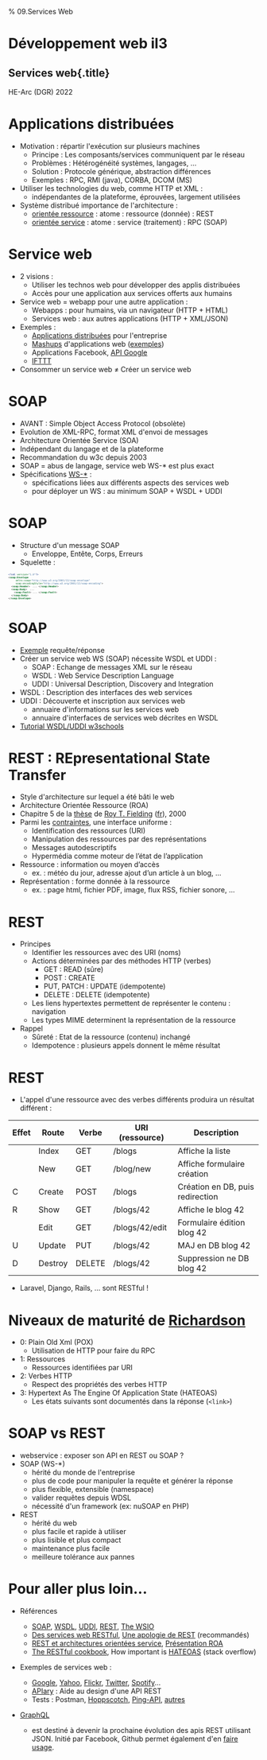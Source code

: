 % 09.Services Web

# Développement web il3

## Services web{.title}

<footer>HE-Arc (DGR) 2022</footer>

# Applications distribuées

* Motivation : répartir l'exécution sur plusieurs machines
	* Principe : Les composants/services communiquent par le réseau
	* Problèmes : Hétérogénéité systèmes, langages, ...
	* Solution : Protocole générique, abstraction différences
	* Exemples : RPC, RMI (java), CORBA, DCOM (MS)
* Utiliser les technologies du web, comme HTTP et XML :
    * indépendantes de la plateforme, éprouvées, largement utilisées
* Système distribué importance de l'architecture :
    * [orientée ressource][1] : atome : ressource (donnée) : REST
    * [orientée service][2] : atome : service (traitement) : RPC (SOAP)

# Service web

* 2 visions :
	* Utiliser les technos web pour développer des applis distribuées
	* Accès pour une application aux services offerts aux humains
* Service web = webapp pour une autre application :
	* Webapps : pour humains, via un navigateur (HTTP + HTML)
	* Services web : aux autres applications (HTTP + XML/JSON)
* Exemples :
	* [Applications distribuées][3] pour l'entreprise
	* [Mashups][4] d'applications web ([exemples][5])
	* Applications Facebook, [API Google][6]
	* [IFTTT][7]
* Consommer un service web ≠ Créer un service web

# SOAP

* AVANT : Simple Object Access Protocol (obsolète)
* Evolution de XML-RPC, format XML d'envoi de messages
* Architecture Orientée Service (SOA)
* Indépendant du langage et de la plateforme
* Recommandation du w3c depuis 2003
* SOAP = abus de langage, service web WS-* est plus exact
* Spécifications [WS-*][9] :
	* spécifications liées aux différents aspects des services web
	* pour déployer un WS : au minimum SOAP + WSDL + UDDI

# SOAP

* Structure d'un message SOAP
	* Enveloppe, Entête, Corps, Erreurs
* Squelette :

```xml
<?xml version="1.0"?>
<soap:Envelope
	 xmlns:soap="http://www.w3.org/2001/12/soap-envelope"
	 soap:encodingStyle="http://www.w3.org/2001/12/soap-encoding">
  <soap:Header>  ... </soap:Header>
  <soap:Body>  ... 
	<soap:Fault> ... </soap:Fault>
  </soap:Body>
</soap:Envelope>
```

# SOAP

* [Exemple][10] requête/réponse
* Créer un service web WS (SOAP) nécessite WSDL et UDDI :
	* SOAP : Echange de messages XML sur le réseau
	* WSDL : Web Service Description Language
	* UDDI : Universal Description, Discovery and Integration
* WSDL : Description des interfaces des web services
* UDDI : Découverte et inscription aux services web
	* annuaire d'informations sur les services web
	* annuaire d'interfaces de services web décrites en WSDL
* [Tutorial WSDL/UDDI w3schools][12]

# REST : REpresentational State Transfer

* Style d'architecture sur lequel a été bâti le web
* Architecture Orientée Ressource (ROA)
* Chapitre 5 de la [thèse][13] de [Roy T. Fielding][14] ([fr][15]), 2000
* Parmi les [contraintes][16], une interface uniforme :
	* Identification des ressources (URI)
	* Manipulation des ressources par des représentations
	* Messages autodescriptifs
	* Hypermédia comme moteur de l’état de l’application
* Ressource : information ou moyen d’accès
	* ex. : météo du jour, adresse ajout d’un article à un blog, ...
* Représentation : forme donnée à la ressource
	* ex. : page html, fichier PDF, image, flux RSS, fichier sonore, ...

# REST

* Principes
	* Identifier les ressources avec des URI (noms)
	* Actions déterminées par des méthodes HTTP (verbes)
		* GET : READ (sûre)
		* POST : CREATE
		* PUT, PATCH : UPDATE (idempotente)
		* DELETE : DELETE (idempotente)
	* Les liens hypertextes permettent de représenter le contenu : navigation
	* Les types MIME determinent la représentation de la ressource
* Rappel	
	* Sûreté : Etat de la ressource (contenu) inchangé
	* Idempotence : plusieurs appels donnent le même résultat

# REST
* L'appel d'une ressource avec des verbes différents produira un résultat différent :

| Effet | Route   | Verbe  |URI (ressource) | Description                      |
|-------|---------|--------|----------------|----------------------------------|
|       | Index   | GET    | /blogs         | Affiche la liste                 |
|       | New     | GET    | /blog/new      | Affiche formulaire création      |
| C     | Create  | POST   | /blogs         | Création en DB, puis redirection |
| R     | Show    | GET    | /blogs/42      | Affiche le blog 42               |
|       | Edit    | GET    | /blogs/42/edit | Formulaire édition blog 42       |
| U     | Update  | PUT    | /blogs/42      | MAJ en DB blog 42                |
| D     | Destroy | DELETE | /blogs/42      | Suppression ne DB blog 42        |

* Laravel, Django, Rails, ... sont RESTful !

# Niveaux de maturité de [Richardson][18]

* 0: Plain Old Xml (POX)
	* Utilisation de HTTP pour faire du RPC
* 1: Ressources
	* Ressources identifiées par URI
* 2: Verbes HTTP
	* Respect des propriétés des verbes HTTP
* 3: Hypertext As The Engine Of Application State (HATEOAS)
	* Les états suivants sont documentés dans la réponse (`<link>`)

# SOAP vs REST

* webservice : exposer son API en REST ou SOAP ?
* SOAP (WS-*)
	* hérité du monde de l'entreprise
	* plus de code pour manipuler la requête et générer la réponse
	* plus flexible, extensible (namespace)
	* valider requêtes depuis WDSL
	* nécessité d'un framework (ex: nuSOAP en PHP)
* REST
	* hérité du web
	* plus facile et rapide à utiliser
	* plus lisible et plus compact
	* maintenance plus facile
	* meilleure tolérance aux pannes

# Pour aller plus loin...

* Références
	* [SOAP][19], [WSDL][20], [UDDI][21], [REST][24], [The WSIO][23]
	* [Des services web RESTful][25], [Une apologie de REST][26] (recommandés)
	* [REST et architectures orientées service][27], [Présentation ROA][28]
	* [The RESTful cookbook][29], How important is [HATEOAS][31] (stack overflow)
* Exemples de services web :
	* [Google][32], [Yahoo][33], [Flickr][34], [Twitter][35], [Spotify][41]...
	* [APIary][37] : Aide au design d'une API REST
	* Tests : Postman, [Hoppscotch][38], [Ping-API][39], [autres][40]

* [GraphQL](http://graphql.org/) 
	* est destiné à devenir la prochaine évolution des apis REST utilisant JSON. Initié par Facebook, Github permet également d'en [faire usage](https://developer.github.com/v4/).

<!-- Bibliographie -->
[1]:https://en.wikipedia.org/wiki/Resource-oriented_architecture
[2]:https://fr.wikipedia.org/wiki/Architecture_orient%C3%A9e_services
[3]:https://upload.wikimedia.org/wikipedia/commons/3/3f/Concept_WS.jpg
[4]:https://en.wikipedia.org/wiki/Mashup_(web_application_hybrid)
[5]:https://science.howstuffworks.com/innovation/repurposed-inventions/5-web-mashups.htm
[6]:https://developers.google.com/apis-explorer/
[7]:https://ifttt.com/
[8]:https://www.netvibes.com/fr/explorer/dashboard-of-things
[9]:https://en.wikipedia.org/wiki/List_of_web_service_specifications
[10]:https://www.w3schools.com/xml/xml_soap.asp

[12]:https://www.w3schools.com/xml/xml_wsdl.asp
[13]:https://www.ics.uci.edu/~fielding/pubs/dissertation/top.htm
[14]:https://fr.wikipedia.org/wiki/Roy_Fielding
[15]:https://opikanoba.org/tr/fielding/rest/
[16]:https://fr.wikipedia.org/wiki/Representational_state_transfer
[17]:https://laravel.com/docs/master/controllers#resource-controllers
[18]:https://martinfowler.com/articles/richardsonMaturityModel.html
[19]:https://www.w3.org/TR/soap/
[20]:https://www.w3.org/2002/ws/desc/
[21]:https://uddi.xml.org/
[23]:https://www.oasis-ws-i.org/
[24]:https://www.ics.uci.edu/~fielding/pubs/dissertation/top.htm
[25]:https://larlet.fr/david/biologeek/archives/20070629-architecture-orientee-ressource-pour-faire-des-services-web-restful/
[26]:https://web.archive.org/web/20160310205502/http://home.ccil.org/~cowan/restws.pdf
[27]:https://www.figer.com/Publications/SOA.htm
[28]:https://fr.slideshare.net/samijaber/symposium-dng-2008-roa
[29]:https://restcookbook.com/
[31]:https://stackoverflow.com/questions/20335967/how-useful-important-is-rest-hateoas-maturity-level-3
[32]:https://developers.google.com/products/
[33]:https://developer.yahoo.com/everything.html
[34]:https://www.flickr.com/services/api/
[35]:https://dev.twitter.com/overview/api
[37]:https://apiary.io/
[38]:https://hoppscotch.io/
[39]:https://ping-api.com/
[40]:https://testsigma.com/blog/postman-alternatives/
[41]:https://developer.spotify.com/

<!-- Hack -->
<style>

	.sourceCode {
    font-size: 70%;
	line-height: 80%;
    margin: 0 auto;
	overflow: hidden; 
  }
  
  #sources {display:none}
  
</style>
